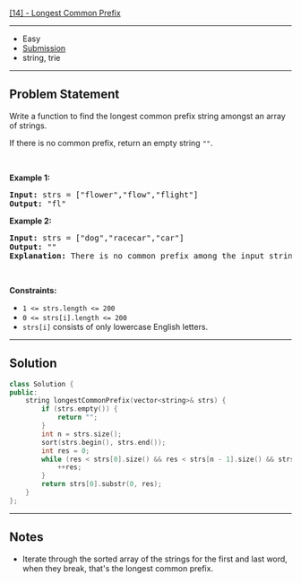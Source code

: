[[14] - Longest Common Prefix](https://leetcode.com/problems/longest-common-prefix)

---

- Easy
- [Submission](https://leetcode.com/problems/longest-common-prefix/submissions/1073737957/)
- string, trie

---

## Problem Statement

<p>Write a function to find the longest common prefix string amongst an array of strings.</p>

<p>If there is no common prefix, return an empty string <code>&quot;&quot;</code>.</p>

<p>&nbsp;</p>
<p><strong class="example">Example 1:</strong></p>

<pre>
<strong>Input:</strong> strs = [&quot;flower&quot;,&quot;flow&quot;,&quot;flight&quot;]
<strong>Output:</strong> &quot;fl&quot;
</pre>

<p><strong class="example">Example 2:</strong></p>

<pre>
<strong>Input:</strong> strs = [&quot;dog&quot;,&quot;racecar&quot;,&quot;car&quot;]
<strong>Output:</strong> &quot;&quot;
<strong>Explanation:</strong> There is no common prefix among the input strings.
</pre>

<p>&nbsp;</p>
<p><strong>Constraints:</strong></p>

<ul>
	<li><code>1 &lt;= strs.length &lt;= 200</code></li>
	<li><code>0 &lt;= strs[i].length &lt;= 200</code></li>
	<li><code>strs[i]</code> consists of only lowercase English letters.</li>
</ul>


---

## Solution

```cpp
class Solution {
public:
    string longestCommonPrefix(vector<string>& strs) {
        if (strs.empty()) {
            return "";
        }
        int n = strs.size();
        sort(strs.begin(), strs.end());
        int res = 0;
        while (res < strs[0].size() && res < strs[n - 1].size() && strs[0][res] == strs[n - 1][res]) {
            ++res;
        }
        return strs[0].substr(0, res);
    }
};
```

---

## Notes

- Iterate through the sorted array of the strings for the first and last word, when they break, that's the longest common prefix.
